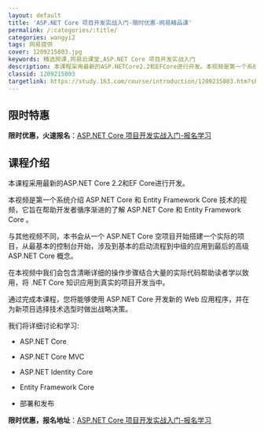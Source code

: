 ```yaml
---
layout: default
title: 'ASP.NET Core 项目开发实战入门-限时优惠-网易精品课'
permalink: /:categories/:title/
categories: wangyi2
tags: 网易提供
cover: 1209215803.jpg
keywords: 精选网课,网易云课堂,ASP.NET Core 项目开发实战入门
description: 本课程采用最新的ASP.NETCore2.2和EFCore进行开发。本视频是第一个系统介绍ASP.NETCore和Ent
classid: 1209215803
targetlink: https://study.163.com/course/introduction/1209215803.htm?share=1&shareId=1025206652&utm_campaign=share&utm_medium=iphoneShare&utm_source=&utm_u=1025206652
---
```


## 限时特惠

**限时优惠，火速报名**：[ASP.NET Core 项目开发实战入门-报名学习](https://study.163.com/course/introduction/1209215803.htm?share=1&shareId=1025206652&utm_campaign=share&utm_medium=iphoneShare&utm_source=&utm_u=1025206652)

## 课程介绍

本课程采用最新的ASP.NET Core 2.2和EF Core进行开发。





本视频是第一个系统介绍 ASP.NET Core 和 Entity Framework Core 技术的视频，它旨在帮助开发者循序渐进的了解 ASP.NET Core 和 Entity Framework Core 。



与其他视频不同，本书会从一个 ASP.NET Core 空项目开始搭建一个实际的项目，从最基本的控制台开始，涉及到基本的启动流程到中级的应用到最后的高级 ASP.NET Core 概念。



在本视频中我们会包含清晰详细的操作步骤结合大量的实际代码帮助读者学以致用，将 .NET Core 知识应用到真实的项目开发当中。



通过完成本课程，您将能够使用 ASP.NET Core 开发新的 Web 应用程序，并在为新项目选择技术选型时做出战略决策。



我们将详细讨论和学习:

- ASP.NET Core

- ASP.NET Core MVC

- ASP.NET Identity Core

- Entity Framework Core

- 部署和发布

**限时优惠，报名地址**：[ASP.NET Core 项目开发实战入门-报名学习](https://study.163.com/course/introduction/1209215803.htm?share=1&shareId=1025206652&utm_campaign=share&utm_medium=iphoneShare&utm_source=&utm_u=1025206652)

